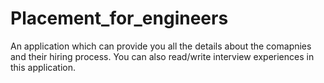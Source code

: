 # Placement_for_engineers
An application which can provide you all the details about the comapnies and their hiring process. You can also read/write interview experiences in this application. 
